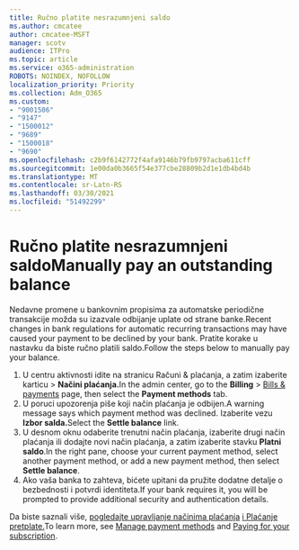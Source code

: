 ```yaml
---
title: Ručno platite nesrazumnjeni saldo
ms.author: cmcatee
author: cmcatee-MSFT
manager: scotv
audience: ITPro
ms.topic: article
ms.service: o365-administration
ROBOTS: NOINDEX, NOFOLLOW
localization_priority: Priority
ms.collection: Adm_O365
ms.custom:
- "9001506"
- "9147"
- "1500012"
- "9689"
- "1500018"
- "9690"
ms.openlocfilehash: c2b9f6142772f4afa9146b79fb9797acba611cff
ms.sourcegitcommit: 1e00da0b3665f54e377cbe28809b2d1e1db4bd4b
ms.translationtype: MT
ms.contentlocale: sr-Latn-RS
ms.lasthandoff: 03/30/2021
ms.locfileid: "51492299"
---
```

# <a name="manually-pay-an-outstanding-balance"></a><span data-ttu-id="b12d9-102">Ručno platite nesrazumnjeni saldo</span><span class="sxs-lookup"><span data-stu-id="b12d9-102">Manually pay an outstanding balance</span></span>

<span data-ttu-id="b12d9-103">Nedavne promene u bankovnim propisima za automatske periodične transakcije možda su izazvale odbijanje uplate od strane banke.</span><span class="sxs-lookup"><span data-stu-id="b12d9-103">Recent changes in bank regulations for automatic recurring transactions may have caused your payment to be declined by your bank.</span></span> <span data-ttu-id="b12d9-104">Pratite korake u nastavku da biste ručno platili saldo.</span><span class="sxs-lookup"><span data-stu-id="b12d9-104">Follow the steps below to manually pay your balance.</span></span>

1. <span data-ttu-id="b12d9-105">U centru aktivnosti idite na stranicu Računi & plaćanja, a zatim izaberite karticu  >  [](https://go.microsoft.com/fwlink/p/?linkid=2018806) **Načini plaćanja.**</span><span class="sxs-lookup"><span data-stu-id="b12d9-105">In the admin center, go to the **Billing** > [Bills & payments](https://go.microsoft.com/fwlink/p/?linkid=2018806) page, then select the **Payment methods** tab.</span></span>
2. <span data-ttu-id="b12d9-106">U poruci upozorenja piše koji način plaćanja je odbijen.</span><span class="sxs-lookup"><span data-stu-id="b12d9-106">A warning message says which payment method was declined.</span></span> <span data-ttu-id="b12d9-107">Izaberite vezu **Izbor salda.**</span><span class="sxs-lookup"><span data-stu-id="b12d9-107">Select the **Settle balance** link.</span></span>
3. <span data-ttu-id="b12d9-108">U desnom oknu odaberite trenutni način plaćanja, izaberite drugi način plaćanja ili dodajte novi način plaćanja, a zatim izaberite stavku **Platni saldo**.</span><span class="sxs-lookup"><span data-stu-id="b12d9-108">In the right pane, choose your current payment method, select another payment method, or add a new payment method, then select **Settle balance**.</span></span>
4. <span data-ttu-id="b12d9-109">Ako vaša banka to zahteva, bićete upitani da pružite dodatne detalje o bezbednosti i potvrdi identiteta.</span><span class="sxs-lookup"><span data-stu-id="b12d9-109">If your bank requires it, you will be prompted to provide additional security and authentication details.</span></span>

<span data-ttu-id="b12d9-110">Da biste saznali više, [pogledajte upravljanje načinima plaćanja](https://docs.microsoft.com/microsoft-365/commerce/billing-and-payments/manage-payment-methods) [i Plaćanje pretplate.](https://docs.microsoft.com/microsoft-365/commerce/billing-and-payments/pay-for-your-subscription)</span><span class="sxs-lookup"><span data-stu-id="b12d9-110">To learn more, see [Manage payment methods](https://docs.microsoft.com/microsoft-365/commerce/billing-and-payments/manage-payment-methods) and [Paying for your subscription](https://docs.microsoft.com/microsoft-365/commerce/billing-and-payments/pay-for-your-subscription).</span></span>

